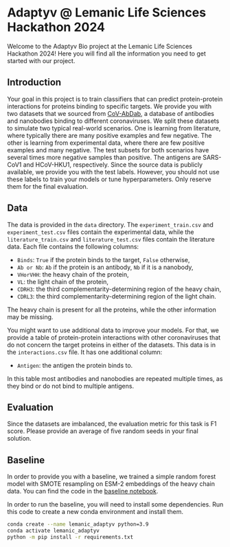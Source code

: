 # Adaptyv @ Lemanic Life Sciences Hackathon 2024
Welcome to the Adaptyv Bio project at the Lemanic Life Sciences Hackathon 2024! Here you will find all the information you need to get started with our project.

## Introduction
Your goal in this project is to train classifiers that can predict protein-protein interactions for proteins binding to specific targets. We provide you with two datasets that we sourced from [CoV-AbDab](https://opig.stats.ox.ac.uk/webapps/covabdab/), a database of antibodies and nanobodies binding to different coronaviruses. We split these datasets to simulate two typical real-world scenarios. One is learning from literature, where typically there are many positive examples and few negative. The other is learning from experimental data, where there are few positive examples and many negative. The test subsets for both scenarios have several times more negative samples than positive. The antigens are SARS-CoV1 and HCoV-HKU1, respectively.
Since the source data is publicly available, we provide you with the test labels. However, you should not use these labels to train your models or tune hyperparameters. Only reserve them for the final evaluation.

## Data
The data is provided in the `data` directory. The `experiment_train.csv` and `experiment_test.csv` files contain the experimental data, while the `literature_train.csv` and `literature_test.csv` files contain the literature data. Each file contains the following columns: 
- `Binds`: `True` if the protein binds to the target, `False` otherwise,
- `Ab or Nb`: `Ab` if the protein is an antibody, `Nb` if it is a nanobody,
- `VHorVHH`: the heavy chain of the protein,
- `VL`: the light chain of the protein,
- `CDRH3`: the third complementarity-determining region of the heavy chain,
- `CDRL3`: the third complementarity-determining region of the light chain.

The heavy chain is present for all the proteins, while the other information may be missing.

You might want to use additional data to improve your models. For that, we provide a table of protein-protein interactions with other coronaviruses that do not concern the target proteins in either of the datasets. This data is in the `interactions.csv` file. It has one additional column:
- `Antigen`: the antigen the protein binds to.

In this table most antibodies and nanobodies are repeated multiple times, as they bind or do not bind to multiple antigens.

## Evaluation
Since the datasets are imbalanced, the evaluation metric for this task is F1 score. Please provide an average of five random seeds in your final solution.

## Baseline
In order to provide you with a baseline, we trained a simple random forest model with SMOTE resampling on ESM-2 embeddings of the heavy chain data. You can find the code in the [baseline notebook](baseline.ipynb).

In order to run the baseline, you will need to install some dependencies. Run this code to create a new conda environment and install them.
```bash
conda create --name lemanic_adaptyv python=3.9
conda activate lemanic_adaptyv
python -m pip install -r requirements.txt
```
